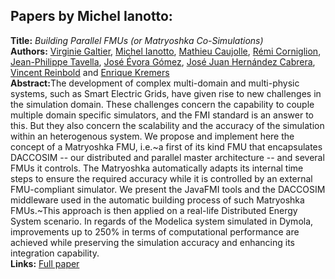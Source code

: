 <h2>Papers by Michel Ianotto:</h2>
<p>
<b>Title:</b> <i> Building Parallel FMUs (or Matryoshka Co-Simulations) </i> <br />
<b>Authors:</b> <a href="../authors/author_81.html">Virginie Galtier</a>, <a href="../authors/author_118.html">Michel Ianotto</a>, <a href="../authors/author_42.html">Mathieu Caujolle</a>, <a href="../authors/author_48.html">Rémi Corniglion</a>, <a href="../authors/author_267.html">Jean-Philippe Tavella</a>, <a href="../authors/author_67.html">José Évora Gómez</a>, <a href="../authors/author_109.html">José Juan Hernández Cabrera</a>, <a href="../authors/author_227.html">Vincent Reinbold</a> and <a href="../authors/author_144.html">Enrique Kremers</a><br />
<b>Abstract:</b>The development of complex multi-domain and multi-physic systems, such as Smart Electric Grids, have given rise to new challenges in the simulation domain. These challenges concern the capability to  couple multiple domain specific simulators, and the FMI standard is an answer to this. But they also concern the scalability and the accuracy of the simulation within an heterogenous system. We propose and implement here the concept of a Matryoshka FMU, i.e.~a first of its kind FMU that encapsulates DACCOSIM -- our distributed and parallel master architecture -- and several FMUs it controls. The Matryoshka automatically adapts its internal time steps to ensure the required accuracy while it is controlled by an external FMU-compliant simulator. We present the JavaFMI tools and the DACCOSIM middleware used in the automatic building process of such Matryoshka FMUs.~This approach is then applied on a real-life Distributed Energy System scenario. In regards of the Modelica system simulated  in Dymola, improvements up to 250% in terms of computational performance are achieved while preserving the simulation accuracy and enhancing its integration capability.<br />
<b>Links:</b> <a href="../submissions/ecp17132663_GaltierIanottoCaujolleCorniglionTavellaEvoragomezHernandezcabreraReinboldKremers.pdf">Full paper</a></p>